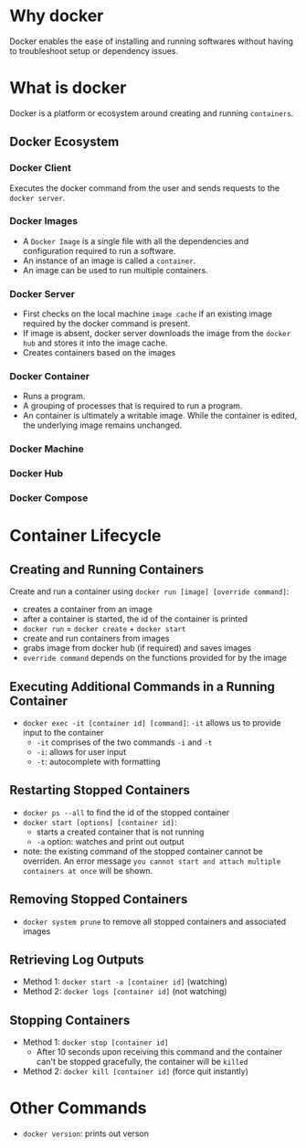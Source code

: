 # Why docker
Docker enables the ease of installing and running softwares without having to troubleshoot setup or dependency issues.

# What is docker
Docker is a platform or ecosystem around creating and running `containers`.

## Docker Ecosystem
### Docker Client
Executes the docker command from the user and sends requests to the `docker server`.

### Docker Images
- A `Docker Image` is a single file with all the dependencies and configuration required to run a software.
- An instance of an image is called a `container`.
- An image can be used to run multiple containers.

### Docker Server
- First checks on the local machine `image cache` if an existing image required by the docker command is present.
- If image is absent, docker server downloads the image from the `docker hub` and stores it into the image cache.
- Creates containers based on the images

### Docker Container
- Runs a program.
- A grouping of processes that is required to run a program.
- An container is ultimately a writable image. While the container is edited, the underlying image remains unchanged.

### Docker Machine
### Docker Hub
### Docker Compose

# Container Lifecycle
## Creating and Running Containers
Create and run a container using `docker run [image] [override command]`:
- creates a container from an image
- after a container is started, the id of the container is printed
- `docker run` = `docker create` + `docker start`
- create and run containers from images
- grabs image from docker hub (if required) and saves images
- `override command` depends on the functions provided for by the image

## Executing Additional Commands in a Running Container
- `docker exec -it [container id] [command]`:
	`-it` allows us to provide input to the container
	- `-it` comprises of the two commands `-i` and `-t`
	- `-i`: allows for user input
	- `-t`: autocomplete with formatting

## Restarting Stopped Containers
- `docker ps --all` to find the id of the stopped container
- `docker start [options] [container id]`:
	- starts a created container that is not running
	- `-a` option: watches and print out output
- note: the existing command of the stopped container cannot be overriden. An error message `you cannot start and attach multiple containers at once` will be shown.

## Removing Stopped Containers
- `docker system prune` to remove all stopped containers and associated images

## Retrieving Log Outputs
- Method 1: `docker start -a [container id]` (watching)
- Method 2: `docker logs [container id]` (not watching)

## Stopping Containers
- Method 1: `docker stop [container id]`
	- After 10 seconds upon receiving this command and the container can't be stopped gracefully, the container will be `killed`
- Method 2: `docker kill [container id]` (force quit instantly)

# Other Commands
- `docker version`: prints out verson

